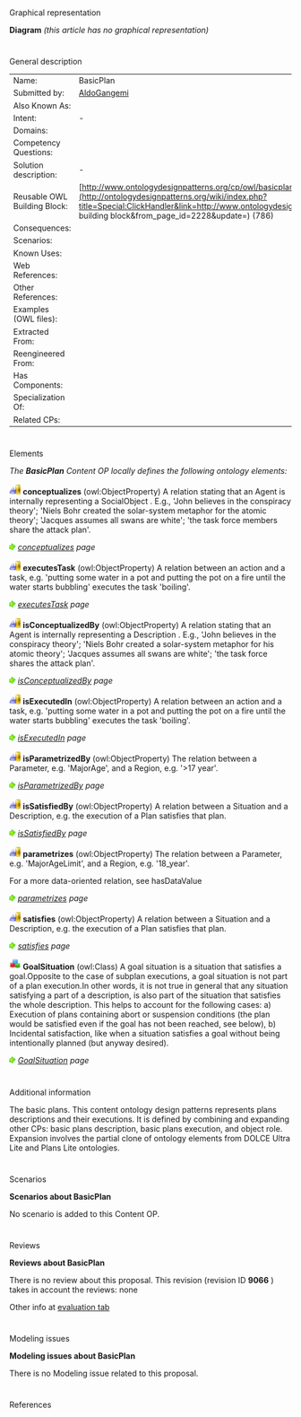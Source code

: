 # 

 Graphical representation



__Diagram__ 
_(this article has no graphical representation)_ 




# 

 General description




|  |  |
| --- | --- |
|  Name:  |  BasicPlan  |
|  Submitted by:  | [AldoGangemi](../User/AldoGangemi "User:AldoGangemi")  |
|  Also Known As:  |  |
|  Intent:  |  -  |
|  Domains:  |  |
|  Competency Questions:  |  |
|  Solution description:  |  -  |
|  Reusable OWL Building Block:  | [http://www.ontologydesignpatterns.org/cp/owl/basicplan.owl](http://ontologydesignpatterns.org/wiki/index.php?title=Special:ClickHandler&link=http://www.ontologydesignpatterns.org/cp/owl/basicplan.owl&message=OWL building block&from_page_id=2228&update=)  (786)  |
|  Consequences:  |  |
|  Scenarios:  |  |
|  Known Uses:  |  |
|  Web References:  |  |
|  Other References:  |  |
|  Examples (OWL files):  |  |
|  Extracted From:  |  |
|  Reengineered From:  |  |
|  Has Components:  |  |
|  Specialization Of:  |  |
|  Related CPs:  |  |



  





# 

 Elements



_The
 __BasicPlan__ 
 Content OP locally defines the following ontology elements:_ 





[![ObjectProperty](images/thumb/c/c3/ObjectProperty.gif/20px-ObjectProperty.gif)](../Image/ObjectProperty.gif "ObjectProperty")
__conceptualizes__ 
 (owl:ObjectProperty) A relation stating that an Agent is internally representing a SocialObject . E.g., 'John believes in the conspiracy theory'; 'Niels Bohr created the solar-system metaphor for the atomic theory'; 'Jacques assumes all swans are white'; 'the task force members share the attack plan'.
 
[![](images/thumb/8/87/ArrowRight.gif/11px-ArrowRight.gif)](../Image/ArrowRight.gif "ArrowRight.gif")
_[conceptualizes](../Submissions/BasicPlan/conceptualizes "Submissions:BasicPlan/conceptualizes") 
 page_ 



[![ObjectProperty](images/thumb/c/c3/ObjectProperty.gif/20px-ObjectProperty.gif)](../Image/ObjectProperty.gif "ObjectProperty")
__executesTask__ 
 (owl:ObjectProperty) A relation between an action and a task, e.g. 'putting some water in a pot and putting the pot on a fire until the water starts bubbling' executes the task 'boiling'.
 
[![](images/thumb/8/87/ArrowRight.gif/11px-ArrowRight.gif)](../Image/ArrowRight.gif "ArrowRight.gif")
_[executesTask](../Submissions/BasicPlan/executesTask "Submissions:BasicPlan/executesTask") 
 page_ 



[![ObjectProperty](images/thumb/c/c3/ObjectProperty.gif/20px-ObjectProperty.gif)](../Image/ObjectProperty.gif "ObjectProperty")
__isConceptualizedBy__ 
 (owl:ObjectProperty) A relation stating that an Agent is internally representing a Description . E.g., 'John believes in the conspiracy theory'; 'Niels Bohr created a solar-system metaphor for his atomic theory'; 'Jacques assumes all swans are white'; 'the task force shares the attack plan'.
 
[![](images/thumb/8/87/ArrowRight.gif/11px-ArrowRight.gif)](../Image/ArrowRight.gif "ArrowRight.gif")
_[isConceptualizedBy](../Submissions/BasicPlan/isConceptualizedBy "Submissions:BasicPlan/isConceptualizedBy") 
 page_ 



[![ObjectProperty](images/thumb/c/c3/ObjectProperty.gif/20px-ObjectProperty.gif)](../Image/ObjectProperty.gif "ObjectProperty")
__isExecutedIn__ 
 (owl:ObjectProperty) A relation between an action and a task, e.g. 'putting some water in a pot and putting the pot on a fire until the water starts bubbling' executes the task 'boiling'.
 
[![](images/thumb/8/87/ArrowRight.gif/11px-ArrowRight.gif)](../Image/ArrowRight.gif "ArrowRight.gif")
_[isExecutedIn](../Submissions/BasicPlan/isExecutedIn "Submissions:BasicPlan/isExecutedIn") 
 page_ 



[![ObjectProperty](images/thumb/c/c3/ObjectProperty.gif/20px-ObjectProperty.gif)](../Image/ObjectProperty.gif "ObjectProperty")
__isParametrizedBy__ 
 (owl:ObjectProperty) The relation between a Parameter, e.g. 'MajorAge', and a Region, e.g. '>17 year'.
 
[![](images/thumb/8/87/ArrowRight.gif/11px-ArrowRight.gif)](../Image/ArrowRight.gif "ArrowRight.gif")
_[isParametrizedBy](../Submissions/BasicPlan/isParametrizedBy "Submissions:BasicPlan/isParametrizedBy") 
 page_ 



[![ObjectProperty](images/thumb/c/c3/ObjectProperty.gif/20px-ObjectProperty.gif)](../Image/ObjectProperty.gif "ObjectProperty")
__isSatisfiedBy__ 
 (owl:ObjectProperty) A relation between a Situation and a Description, e.g. the execution of a Plan satisfies that plan.
 
[![](images/thumb/8/87/ArrowRight.gif/11px-ArrowRight.gif)](../Image/ArrowRight.gif "ArrowRight.gif")
_[isSatisfiedBy](../Submissions/BasicPlan/isSatisfiedBy "Submissions:BasicPlan/isSatisfiedBy") 
 page_ 



[![ObjectProperty](images/thumb/c/c3/ObjectProperty.gif/20px-ObjectProperty.gif)](../Image/ObjectProperty.gif "ObjectProperty")
__parametrizes__ 
 (owl:ObjectProperty) The relation between a Parameter, e.g. 'MajorAgeLimit', and a Region, e.g. '18\_year'.
 
 For a more data-oriented relation, see hasDataValue
 



[![](images/thumb/8/87/ArrowRight.gif/11px-ArrowRight.gif)](../Image/ArrowRight.gif "ArrowRight.gif")
_[parametrizes](../Submissions/BasicPlan/parametrizes "Submissions:BasicPlan/parametrizes") 
 page_ 



[![ObjectProperty](images/thumb/c/c3/ObjectProperty.gif/20px-ObjectProperty.gif)](../Image/ObjectProperty.gif "ObjectProperty")
__satisfies__ 
 (owl:ObjectProperty) A relation between a Situation and a Description, e.g. the execution of a Plan satisfies that plan.
 
[![](images/thumb/8/87/ArrowRight.gif/11px-ArrowRight.gif)](../Image/ArrowRight.gif "ArrowRight.gif")
_[satisfies](../Submissions/BasicPlan/satisfies "Submissions:BasicPlan/satisfies") 
 page_ 



[![Class](images/thumb/2/27/Class.gif/20px-Class.gif)](../Image/Class.gif "Class")
__GoalSituation__ 
 (owl:Class) A goal situation is a situation that satisfies a goal.Opposite to the case of subplan executions, a goal situation is not part of a plan execution.In other words, it is not true in general that any situation satisfying a part of a description, is also part of the situation that satisfies the whole description. This helps to account for the following cases: a) Execution of plans containing abort or suspension conditions (the plan would be satisfied even if the goal has not been reached, see below), b) Incidental satisfaction, like when a situation satisfies a goal without being intentionally planned (but anyway desired).
 
[![](images/thumb/8/87/ArrowRight.gif/11px-ArrowRight.gif)](../Image/ArrowRight.gif "ArrowRight.gif")
_[GoalSituation](../Submissions/BasicPlan/GoalSituation "Submissions:BasicPlan/GoalSituation") 
 page_ 


# 

 Additional information



 The basic plans. This content ontology design patterns represents plans descriptions and their executions. It is defined by combining and expanding other CPs: basic plans description, basic plans execution, and object role. Expansion involves the partial clone of ontology elements from DOLCE Ultra Lite and Plans Lite ontologies.
 



# 

 Scenarios




__Scenarios about BasicPlan__ 


 No scenario is added to this Content OP.
 




# 

 Reviews




__Reviews about BasicPlan__ 


 There is no review about this proposal.
This revision (revision ID
 __9066__ 
 ) takes in account the reviews: none
 



 Other info at
 [evaluation tab](http://ontologydesignpatterns.org/wiki/index.php?title=Submissions:BasicPlan&action=evaluation "http://ontologydesignpatterns.org/wiki/index.php?title=Submissions:BasicPlan&action=evaluation") 





  





# 

 Modeling issues




__Modeling issues about BasicPlan__ 


 There is no Modeling issue related to this proposal.
 




  





# 

 References